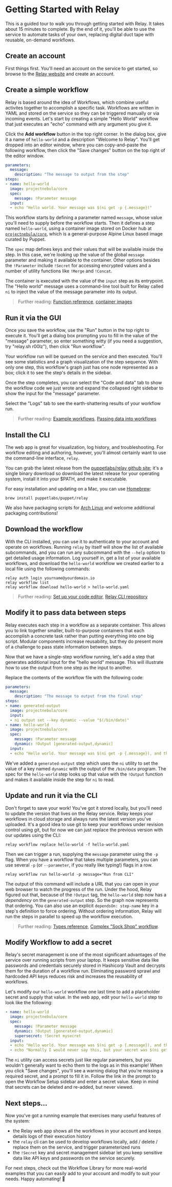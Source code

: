 # Getting Started with Relay

This is a guided tour to walk you through getting started with Relay. It takes about 15 minutes to complete. By the end of it, you'll be able to use the service to automate tasks of your own, replacing digital duct tape with reusable, on-demand workflows.

## Create an account

First things first. You'll need an account on the service to get started, so browse to the [Relay website](https://nebula.puppet.com/) and create an account.

## Create a simple workflow

Relay is based around the idea of Workflows, which combine useful activites together to accomplish a specific task. Workflows are written in YAML and stored on the service so they can be triggered manually or via incoming events. Let's start by creating a simple "Hello World" workflow that just executes an "echo" command with any argument you give it.

Click the **Add workflow** button in the top right corner. In the dialog box, give it a name of `hello-world` and a description "Welcome to Relay". You'll get dropped into an editor window, where you can copy-and-paste the following workflow, then click the "Save changes" button on the top right of the editor window.

```yaml
parameters:
  message:
    description: "The message to output from the step"
steps:
- name: hello-world
  image: projectnebula/core
  spec:
    message: !Parameter message
  input:
  - echo "Hello world. Your message was $(ni get -p {.message})"
```

This workflow starts by defining a parameter named `message`, whose value you'll need to supply before the workflow starts. Then it defines a step named `hello-world`, using a container image stored on Docker hub at [`projectnebula/core`](https://hub.docker.com/r/projectnebula/core), which is a general-purpose Alpine Linux based image curated by Puppet.

The `spec` map defines keys and their values that will be available inside the step. In this case, we're looking up the value of the global `message` parameter and making it available to the container. Other options besides the `!Parameter` include `!Secret` for accessing encrypted values and a number of utility functions like `!Merge` and `!Concat`.

The container is executed with the value of the `input` step as its entrypoint. The "Hello world" message uses a command-line tool built for Relay called `ni` to inject the value of the message parameter into its output.

> Further reading: [Function reference](reference/relay-function.md), [container images](https://github.com/puppetlabs/nebula-steps)

## Run it via the GUI

Once you save the workflow, use the "Run" button in the top right to execute it. You'll get a dialog box prompting you to fill in the value of the "message" parameter, so enter something witty (if you need a suggestion, try "relay.sh r00lz"), then click "Run workflow".

Your workflow run will be queued on the service and then executed. You'll see some statistics and a graph visualization of the step sequence. With only one step, this workflow's graph just has one node represented as a box; click it to see the step's details in the sidebar.

Once the step completes, you can select the "Code and data" tab to show the workflow code we just wrote and expand the collapsed right sidebar to show the input for the "message" parameter.

Select the "Logs" tab to see the earth-shattering results of your workflow run.

> Further reading: [Example workflows](https://github.com/puppetlabs/relay-workflows), [Passing data into workflows](using-workflows/passing-data-into-workflow-steps.md)

## Install the CLI

The web app is great for visualization, log history, and troubleshooting. For workflow editing and authoring, however, you'll almost certainly want to use the command-line interface, `relay`.

You can grab the latest release from the [puppetlabs/relay github site](https://github.com/puppetlabs/relay/releases); it's a single binary download so download the latest release for your operating system, install it into your $PATH, and make it executable.

For easy installation and updating on a Mac, you can use [Homebrew](https://brew.sh):

```shell
brew install puppetlabs/puppet/relay
```
We also have packaging scripts for [Arch Linux](https://github.com/puppetlabs/relay/blob/master/build/package/archlinux/PKGBUILD) and welcome additional packaging contributions!

## Download the workflow

With the CLI installed, you can use it to authenticate to your account and operate on workflows. Running `relay` by itself will show the list of available subcommands, and you can run any subcommand with the `--help` option to get detailed usage information. Log yourself in, get a list of your available workflows, and download the `hello-world` workflow we created earlier to a local file using the following commands:

```
relay auth login yourname@yourdomain.io
relay workflow list
relay workflow download hello-world > hello-world.yaml
```

> Further reading: [Set up your code editor](setting-up-editor.md), [Relay CLI repository](https://github.com/puppetlabs/relay/)

## Modify it to pass data between steps

Relay executes each step in a workflow as a separate container. This allows you to link together smaller, built-to-purpose containers that each accomplish a concrete task rather than putting everything into one big script. Modular components increase reusability, but they do present more of a challenge to pass state information between steps.

Now that we have a single-step workflow running, let's add a step that generates additional input for the "hello world" message. This will illustrate how to use the output from one step as the input to another.

Replace the contents of the workflow file with the following code:

```yaml
parameters:
  message:
    description: "The message to output from the final step"
steps:
- name: generated-output
  image: projectnebula/core
  input:
  - ni output set --key dynamic --value "$(/bin/date)"
- name: hello-world
  image: projectnebula/core
  spec:
    message: !Parameter message
    dynamic: !Output [generated-output,dynamic]
  input:
  - echo "Hello world. Your message was $(ni get -p {.message}), and the generated output was $(ni get -p {.dynamic})"
```

We've added a `generated-output` step which uses the `ni` utility to set the value of a key named `dynamic` with the output of the `/bin/date` program. The spec for the `hello-world` step looks up that value with the `!Output` function and makes it available inside the step for `ni` to read.

## Update and run it via the CLI

Don't forget to save your work! You've got it stored locally, but you'll need to update the version that lives on the Relay service. Relay keeps your workflows in cloud storage and always runs the latest version you've uploaded. It's a good idea to use git to keep your workflows under revision control using git, but for now we can just replace the previous version with our updates using the CLI:

```
relay workflow replace hello-world -f hello-world.yaml
```

Then we can trigger a run, supplying the `message` parameter using the `-p` flag. When you have a workflow that takes multiple parameters, you can use several `-p` (or `--parameter`, if you really like typing!) flags in a row.

```
relay workflow run hello-world -p message="Run from CLI"
```

The output of this command will include a URL that you can open in your web browser to watch the progress of the run. Under the hood, Relay figured out that, because of the `!Output` tag, the `hello-world` step now has a _dependency_ on the `generated-output` step. So the graph now represents that ordering. You can also use an explicit `dependsOn: step-name` key in a step's definition to force ordering. Without ordering information, Relay will run the steps in parallel to speed up the workflow execution.

> Further reading: [Types reference](reference/relay-types.md), [Complex "Sock Shop" workflow](https://github.com/puppetlabs/relay-workflow-examples/tree/master/aks-sock-shop).

## Modify Workflow to add a secret

Relay's secret management is one of the most significant advantages of the service over running scripts from your laptop. It keeps sensitive data like passwords and credentials securely stored in Hashicorp Vault and decrypts them for the duration of a workflow run. Eliminating password sprawl and hardcoded API keys reduces risk and increases the reusability of workflows.

Let's modify our `hello-world` workflow one last time to add a placeholder secret and supply that value. In the web app, edit your `hello-world` step to look like the following:

```yaml
- name: hello-world
  image: projectnebula/core
  spec:
    message: !Parameter message
    dynamic: !Output [generated-output,dynamic]
    supersecret: !Secret mysecret
  input:
  - echo "Hello world. Your message was $(ni get -p {.message}), and the generated output was $(ni get -p {.dynamic})."
  - echo "Normally I would never say this, but your secret was $(ni get -p {.supersecret})"
```
The `ni` utility can access secrets just like regular parameters, but you wouldn't generally want to echo them to the logs as in this example!
When you click "Save changes", you'll see a warning dialog that you're missing a required secret, and a prompt to fill it in. Follow the link in the prompt to open the Workflow Setup sidebar and enter a secret value. Keep in mind that secrets can be deleted and re-added, but never viewed.

## Next steps...

Now you've got a running example that exercises many useful features of the system:

* the Relay web app shows all the workflows in your account and keeps details logs of their execution history
* the `relay` cli can be used to develop workflows locally, add / delete / replace them on the service, and trigger parameterized runs
* the `!Secret` key and secret management sidebar let you keep sensitive data like API keys and passwords on the service securely.

For next steps, check out the Workflow Library for more real-world examples that you can easily add to your account and modify to suit your needs. Happy automating! 🤖
